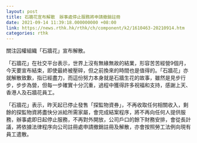 ```yaml
---
layout: post
title: 石牆花宣布解散　辦事處停止服務將申請撤銷註冊
date: 2021-09-14 11:39:18.000000000 +08:00
link: https://news.rthk.hk/rthk/ch/component/k2/1610463-20210914.htm
categories: rthk
---
```


關注囚權組織「石牆花」宣布解散。

「石牆花」在社交平台表示，世界上沒有無緣無故的結業，形容苦苦經營9個月，今天要宣布結束，即使最終被壓碎，但之前換來的時間也是值得的。「石牆花」亦就解散致歉，指已經盡力，而這份努力本身就是石牆生花的故事，雖然是見步行步，步步為營，但每一步確實十分沉重，過程中獲得許多祝福和支持，感謝上天、香港人及石牆花員工。

「石牆花」表示，昨天起已停止發售「探監物資券」，不再收取任何相關收入，剩餘的探監物資將盡快分派給所需家屬，會完成結案程序，將不再向任何人提供服務，辦事處即日起停止服務，不再對外開放，公司戶口的餘下財務安排，會從長計議，將依據法律程序向公司註冊處申請撤銷註冊及解散，亦會按照勞工法例向現有員工遣散。
